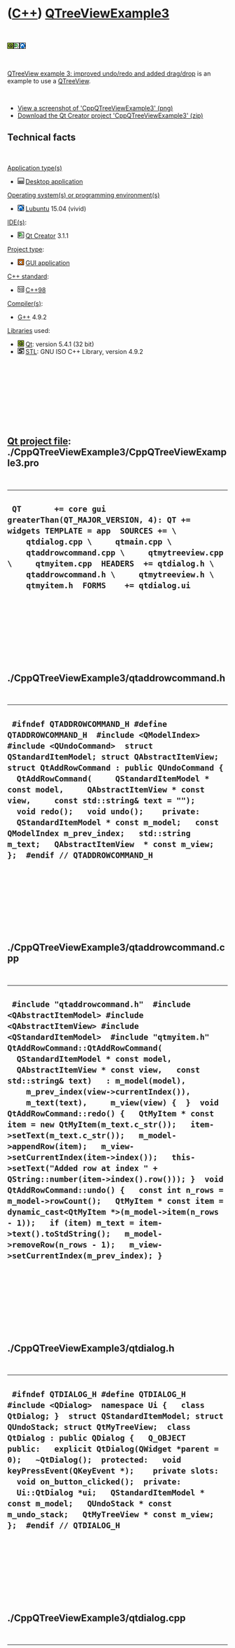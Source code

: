 



 

 

 

 

 

([C++](Cpp.md)) [QTreeViewExample3](CppQTreeViewExample3.md)
==============================================================

 

![Qt](PicQt.png)![Qt
Creator](PicQtCreator.png)![Lubuntu](PicLubuntu.png)

 

[QTreeView example 3: improved undo/redo and added
drag/drop](CppQTreeViewExample3.md) is an example to use a
[QTreeView](CppQTreeView.md).

 

-   [View a screenshot of
    'CppQTreeViewExample3' (png)](CppQTreeViewExample3.png)
-   [Download the Qt Creator project
    'CppQTreeViewExample3' (zip)](CppQTreeViewExample3.zip)

Technical facts
---------------

 

[Application type(s)](CppApplication.md)

-   ![Desktop](PicDesktop.png) [Desktop
    application](CppDesktopApplication.md)

[Operating system(s) or programming environment(s)](CppOs.md)

-   ![Lubuntu](PicLubuntu.png) [Lubuntu](CppLubuntu.md) 15.04 (vivid)

[IDE(s)](CppIde.md):

-   ![Qt Creator](PicQtCreator.png) [Qt Creator](CppQtCreator.md) 3.1.1

[Project type](CppQtProjectType.md):

-   ![GUI](PicGui.png) [GUI application](CppGuiApplication.md)

[C++ standard](CppStandard.md):

-   ![C++98](PicCpp98.png) [C++98](Cpp98.md)

[Compiler(s)](CppCompiler.md):

-   [G++](CppGpp.md) 4.9.2

[Libraries](CppLibrary.md) used:

-   ![Qt](PicQt.png) [Qt](CppQt.md): version 5.4.1 (32 bit)
-   ![STL](PicStl.png) [STL](CppStl.md): GNU ISO C++ Library, version
    4.9.2

 

 

 

 

 

[Qt project file](CppQtProjectFile.md): ./CppQTreeViewExample3/CppQTreeViewExample3.pro
----------------------------------------------------------------------------------------

 

  ---------------------------------------------------------------------------------------------------------------------------------------------------------------------------------------------------------------------------------------------------------------------------------------------------------------------------
  ` QT       += core gui greaterThan(QT_MAJOR_VERSION, 4): QT += widgets TEMPLATE = app  SOURCES += \     qtdialog.cpp \     qtmain.cpp \     qtaddrowcommand.cpp \     qtmytreeview.cpp \     qtmyitem.cpp  HEADERS  += qtdialog.h \     qtaddrowcommand.h \     qtmytreeview.h \     qtmyitem.h  FORMS    += qtdialog.ui`
  ---------------------------------------------------------------------------------------------------------------------------------------------------------------------------------------------------------------------------------------------------------------------------------------------------------------------------

 

 

 

 

 

./CppQTreeViewExample3/qtaddrowcommand.h
----------------------------------------

 

  -----------------------------------------------------------------------------------------------------------------------------------------------------------------------------------------------------------------------------------------------------------------------------------------------------------------------------------------------------------------------------------------------------------------------------------------------------------------------------------------------------------------------------------------------------------
  ` #ifndef QTADDROWCOMMAND_H #define QTADDROWCOMMAND_H  #include <QModelIndex> #include <QUndoCommand>  struct QStandardItemModel; struct QAbstractItemView;  struct QtAddRowCommand : public QUndoCommand {   QtAddRowCommand(     QStandardItemModel * const model,     QAbstractItemView * const view,     const std::string& text = "");   void redo();   void undo();    private:   QStandardItemModel * const m_model;   const QModelIndex m_prev_index;   std::string m_text;   QAbstractItemView  * const m_view; };  #endif // QTADDROWCOMMAND_H`
  -----------------------------------------------------------------------------------------------------------------------------------------------------------------------------------------------------------------------------------------------------------------------------------------------------------------------------------------------------------------------------------------------------------------------------------------------------------------------------------------------------------------------------------------------------------

 

 

 

 

 

./CppQTreeViewExample3/qtaddrowcommand.cpp
------------------------------------------

 

  -----------------------------------------------------------------------------------------------------------------------------------------------------------------------------------------------------------------------------------------------------------------------------------------------------------------------------------------------------------------------------------------------------------------------------------------------------------------------------------------------------------------------------------------------------------------------------------------------------------------------------------------------------------------------------------------------------------------------------------------------------------------------------------------------------------------------------------------------------------------------------------------------------------------------------------------------------------------
  ` #include "qtaddrowcommand.h"  #include <QAbstractItemModel> #include <QAbstractItemView> #include <QStandardItemModel>  #include "qtmyitem.h"  QtAddRowCommand::QtAddRowCommand(   QStandardItemModel * const model,   QAbstractItemView * const view,   const std::string& text)   : m_model(model),     m_prev_index(view->currentIndex()),     m_text(text),     m_view(view) {  }  void QtAddRowCommand::redo() {   QtMyItem * const item = new QtMyItem(m_text.c_str());   item->setText(m_text.c_str());   m_model->appendRow(item);   m_view->setCurrentIndex(item->index());   this->setText("Added row at index " + QString::number(item->index().row())); }  void QtAddRowCommand::undo() {   const int n_rows = m_model->rowCount();   QtMyItem * const item = dynamic_cast<QtMyItem *>(m_model->item(n_rows - 1));   if (item) m_text = item->text().toStdString();   m_model->removeRow(n_rows - 1);   m_view->setCurrentIndex(m_prev_index); }`
  -----------------------------------------------------------------------------------------------------------------------------------------------------------------------------------------------------------------------------------------------------------------------------------------------------------------------------------------------------------------------------------------------------------------------------------------------------------------------------------------------------------------------------------------------------------------------------------------------------------------------------------------------------------------------------------------------------------------------------------------------------------------------------------------------------------------------------------------------------------------------------------------------------------------------------------------------------------------

 

 

 

 

 

./CppQTreeViewExample3/qtdialog.h
---------------------------------

 

  ----------------------------------------------------------------------------------------------------------------------------------------------------------------------------------------------------------------------------------------------------------------------------------------------------------------------------------------------------------------------------------------------------------------------------------------------------------------------------------------------------------------------------------------------------
  ` #ifndef QTDIALOG_H #define QTDIALOG_H  #include <QDialog>  namespace Ui {   class QtDialog; }  struct QStandardItemModel; struct QUndoStack; struct QtMyTreeView;  class QtDialog : public QDialog {   Q_OBJECT    public:   explicit QtDialog(QWidget *parent = 0);   ~QtDialog();  protected:   void keyPressEvent(QKeyEvent *);    private slots:   void on_button_clicked();  private:   Ui::QtDialog *ui;   QStandardItemModel * const m_model;   QUndoStack * const m_undo_stack;   QtMyTreeView * const m_view; };  #endif // QTDIALOG_H`
  ----------------------------------------------------------------------------------------------------------------------------------------------------------------------------------------------------------------------------------------------------------------------------------------------------------------------------------------------------------------------------------------------------------------------------------------------------------------------------------------------------------------------------------------------------

 

 

 

 

 

./CppQTreeViewExample3/qtdialog.cpp
-----------------------------------

 

  ---------------------------------------------------------------------------------------------------------------------------------------------------------------------------------------------------------------------------------------------------------------------------------------------------------------------------------------------------------------------------------------------------------------------------------------------------------------------------------------------------------------------------------------------------------------------------------------------------------------------------------------------------------------------------------------------------------------------------------------------------------------------------------------------------------------------------------------------------------------------------------------------------------------------------------------------------------------------------------------------------------------------------------------------------------------------------------------------------------------------------------------------------------------------------------------------------------------------------------------------------------------------------------------------------------------------------------------------------------------------------------------------------------------------------------------------------------------------------------------------------------------------------------------------------------------------------------------------------------------------------------------------------------------------------------------------------------------------------------------------------------------------------------------------------------------------------------------------------------
  ` #include "qtdialog.h"  #include <cassert>  #include <boost/lexical_cast.hpp>  #include <QKeyEvent> #include <QStandardItemModel> #include <QStyledItemDelegate> #include <QUndoStack>  #include "qtaddrowcommand.h" #include "ui_qtdialog.h" #include "qtmytreeview.h" #include "qtmyitem.h"  QtDialog::QtDialog(QWidget *parent) :   QDialog(parent),   ui(new Ui::QtDialog),   m_model(new QStandardItemModel),   m_undo_stack(new QUndoStack),   m_view(new QtMyTreeView) {   ui->setupUi(this);   assert(ui->scrollAreaWidgetContents->layout());   ui->scrollAreaWidgetContents->layout()->addWidget(m_view);   m_view->setModel(m_model);   m_view->setItemDelegate(new QStyledItemDelegate);    //Initial the QtMyTreeView with some items   for (int i=0; i!=26; ++i)   {     QtAddRowCommand * const cmd       = new QtAddRowCommand(         m_model,         m_view,         boost::lexical_cast<std::string,char>('A' + i));     m_undo_stack->push(cmd);   }  }  QtDialog::~QtDialog() {   delete ui;   delete m_model;   delete m_undo_stack;   delete m_view; }  void QtDialog::keyPressEvent(QKeyEvent * e) {   if (e->key() == Qt::Key_Escape) { close(); return; }   if ( (e->modifiers() & Qt::ControlModifier)     && !(e->modifiers() & Qt::ShiftModifier)     && e->key() == Qt::Key_Z)   {     m_undo_stack->undo();     return;   }   if ( (e->modifiers() & Qt::ControlModifier)     && (e->modifiers() & Qt::ShiftModifier)     && e->key() == Qt::Key_Z)   {     m_undo_stack->redo();     return;   } }  void QtDialog::on_button_clicked() {   QtAddRowCommand * const cmd = new QtAddRowCommand(m_model,m_view);   m_undo_stack->push(cmd);    const int n_rows = m_model->rowCount();   QtMyItem * const item = dynamic_cast<QtMyItem*>(m_model->item(n_rows - 1));   assert(item);   m_view->edit(item->index());  }`
  ---------------------------------------------------------------------------------------------------------------------------------------------------------------------------------------------------------------------------------------------------------------------------------------------------------------------------------------------------------------------------------------------------------------------------------------------------------------------------------------------------------------------------------------------------------------------------------------------------------------------------------------------------------------------------------------------------------------------------------------------------------------------------------------------------------------------------------------------------------------------------------------------------------------------------------------------------------------------------------------------------------------------------------------------------------------------------------------------------------------------------------------------------------------------------------------------------------------------------------------------------------------------------------------------------------------------------------------------------------------------------------------------------------------------------------------------------------------------------------------------------------------------------------------------------------------------------------------------------------------------------------------------------------------------------------------------------------------------------------------------------------------------------------------------------------------------------------------------------------

 

 

 

 

 

./CppQTreeViewExample3/qtmain.cpp
---------------------------------

 

  ----------------------------------------------------------------------------------------------------------------------------------------------------------------------
  ` #include <QApplication> #include "qtdialog.h"  int main(int argc, char *argv[]) {   QApplication a(argc, argv);   QtDialog w;   w.show();      return a.exec(); }`
  ----------------------------------------------------------------------------------------------------------------------------------------------------------------------

 

 

 

 

 

./CppQTreeViewExample3/qtmyitem.h
---------------------------------

 

  ------------------------------------------------------------------------------------------------------------------------------------------------------------------------
  ` #ifndef QTMYITEM_H #define QTMYITEM_H  #include <QStandardItem>  struct QtMyItem : public QStandardItem {   QtMyItem(const QString &text); };  #endif // QTMYITEM_H`
  ------------------------------------------------------------------------------------------------------------------------------------------------------------------------

 

 

 

 

 

./CppQTreeViewExample3/qtmyitem.cpp
-----------------------------------

 

  --------------------------------------------------------------------------------------------------------------------------------------------------------------------------------------
  ` #include "qtmyitem.h"  QtMyItem::QtMyItem(const QString &text)   : QStandardItem(text) {   this->setEditable(true);   this->setDragEnabled(true);   this->setDropEnabled(true); }`
  --------------------------------------------------------------------------------------------------------------------------------------------------------------------------------------

 

 

 

 

 

./CppQTreeViewExample3/qtmytreeview.h
-------------------------------------

 

  -------------------------------------------------------------------------------------------------------------------------------------------------------------------------------------------
  ` #ifndef QTMYTREEVIEW_H #define QTMYTREEVIEW_H  #include <QTreeView>  struct QtMyTreeView : public QTreeView {   QtMyTreeView(QWidget * const parent = 0); };  #endif // QTMYTREEVIEW_H`
  -------------------------------------------------------------------------------------------------------------------------------------------------------------------------------------------

 

 

 

 

 

./CppQTreeViewExample3/qtmytreeview.cpp
---------------------------------------

 

  ----------------------------------------------------------------------------------------------------------------------------------------------------------------------------------------------------------------------------------------------------------------------------------------------------------------------------------------------------------------------------------------------------------------------------------------------------------------------------------------------------------------------------------------------------------------------------------------------------------------------
  ` #include "qtmytreeview.h"  #include <QDragEnterEvent> #include <QDropEvent> #include <QDragMoveEvent>  QtMyTreeView::QtMyTreeView(QWidget * const parent)   : QTreeView(parent) {   this->setAcceptDrops(true);   this->setAlternatingRowColors(true);   this->setAnimated(true);   this->setDragDropMode(QAbstractItemView::InternalMove);   this->setDragEnabled(true);   this->setDropIndicatorShown(true);   this->setExpandsOnDoubleClick(true);   this->setHeaderHidden(true);   this->setItemsExpandable(true);   this->setSelectionMode(QAbstractItemView::SingleSelection);   this->setWordWrap(true); }`
  ----------------------------------------------------------------------------------------------------------------------------------------------------------------------------------------------------------------------------------------------------------------------------------------------------------------------------------------------------------------------------------------------------------------------------------------------------------------------------------------------------------------------------------------------------------------------------------------------------------------------

 

 

 

 

 





 




This page has been created by the [tool](Tools.md)
[CodeToHtml](ToolCodeToHtml.md)

